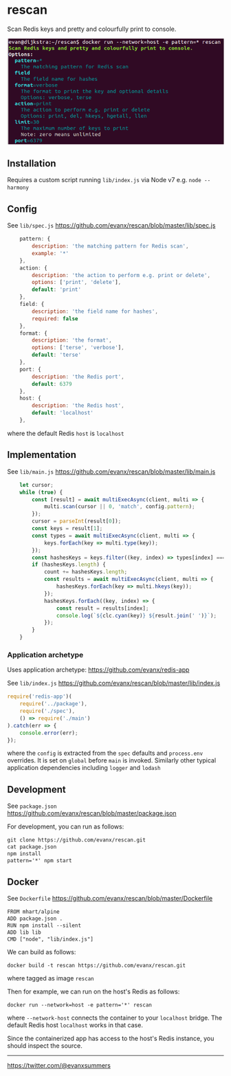 # rescan

Scan Redis keys and pretty and colourfully print to console.

<img src='https://raw.githubusercontent.com/evanx/rescan/master/docs/readme/images/main.png'>


## Installation

Requires a custom script running `lib/index.js` via Node v7 e.g. `node --harmony`


## Config

See `lib/spec.js` https://github.com/evanx/rescan/blob/master/lib/spec.js
```javascript
    pattern: {
        description: 'the matching pattern for Redis scan',
        example: '*'
    },
    action: {
        description: 'the action to perform e.g. print or delete',
        options: ['print', 'delete'],
        default: 'print'
    },    
    field: {
        description: 'the field name for hashes',
        required: false
    },
    format: {
        description: 'the format',
        options: ['terse', 'verbose'],
        default: 'terse'
    },    
    port: {
        description: 'the Redis port',
        default: 6379
    },
    host: {
        description: 'the Redis host',
        default: 'localhost'
    },
```
where the default Redis `host` is `localhost`

## Implementation

See `lib/main.js` https://github.com/evanx/rescan/blob/master/lib/main.js
```javascript
    let cursor;
    while (true) {
        const [result] = await multiExecAsync(client, multi => {
            multi.scan(cursor || 0, 'match', config.pattern);
        });
        cursor = parseInt(result[0]);
        const keys = result[1];
        const types = await multiExecAsync(client, multi => {
            keys.forEach(key => multi.type(key));
        });
        const hashesKeys = keys.filter((key, index) => types[index] === 'hash');
        if (hashesKeys.length) {
            count += hashesKeys.length;
            const results = await multiExecAsync(client, multi => {
                hashesKeys.forEach(key => multi.hkeys(key));
            });
            hashesKeys.forEach((key, index) => {
                const result = results[index];
                console.log(`${clc.cyan(key)} ${result.join(' ')}`);
            });
        }
    }
```

### Application archetype

Uses application archetype: https://github.com/evanx/redis-app

See `lib/index.js` https://github.com/evanx/rescan/blob/master/lib/index.js
```javascript
require('redis-app')(
    require('../package'),
    require('./spec'),
    () => require('./main')
).catch(err => {
    console.error(err);
});
```
where the `config` is extracted from the `spec` defaults and `process.env` overrides. It is set on `global` before `main` is invoked. Similarly other typical application dependencies including `logger` and `lodash`


## Development

See `package.json` https://github.com/evanx/rescan/blob/master/package.json

For development, you can run as follows:
```
git clone https://github.com/evanx/rescan.git
cat package.json
npm install
pattern='*' npm start
```

## Docker

See `Dockerfile` https://github.com/evanx/rescan/blob/master/Dockerfile
```
FROM mhart/alpine
ADD package.json .
RUN npm install --silent
ADD lib lib
CMD ["node", "lib/index.js"]
```

We can build as follows:
```shell
docker build -t rescan https://github.com/evanx/rescan.git
```
where tagged as image `rescan`

Then for example, we can run on the host's Redis as follows:
```shell
docker run --network=host -e pattern='*' rescan
```
where `--network-host` connects the container to your `localhost` bridge. The default Redis host `localhost` works in that case.

Since the containerized app has access to the host's Redis instance, you should inspect the source.

<hr>

https://twitter.com/@evanxsummers
